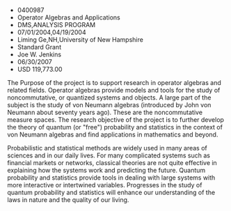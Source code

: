 
* 0400987
* Operator Algebras and Applications
* DMS,ANALYSIS PROGRAM
* 07/01/2004,04/19/2004
* Liming Ge,NH,University of New Hampshire
* Standard Grant
* Joe W. Jenkins
* 06/30/2007
* USD 119,773.00

The Purpose of the project is to support research in operator algebras and
related fields. Operator algebras provide models and tools for the study of
noncommutative, or quantized systems and objects. A large part of the subject is
the study of von Neumann algebras (introduced by John von Neumann about seventy
years ago). These are the noncommutative measure spaces. The research objective
of the project is to further develop the theory of quantum (or "free")
probability and statistics in the context of von Neumann algebras and find
applications in mathematics and beyond.

Probabilistic and statistical methods are widely used in many areas of sciences
and in our daily lives. For many complicated systems such as financial markets
or networks, classical theories are not quite effective in explaining how the
systems work and predicting the future. Quantum probability and statistics
provide tools in dealing with large systems with more interactive or intertwined
variables. Progresses in the study of quantum probability and statistics will
enhance our understanding of the laws in nature and the quality of our living.
